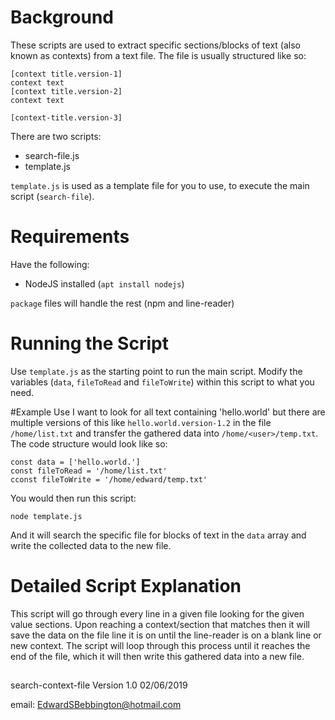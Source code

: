 # Background
These scripts are used to extract specific sections/blocks of text (also known as contexts) from a text file. The file is usually structured like so:

    [context title.version-1]
    context text
    [context title.version-2]
    context text
    
    [context-title.version-3]
There are two scripts:
- search-file.js
- template.js

`template.js` is used as a template file for you to use, to execute the main script (`search-file`).

# Requirements
Have the following:
- NodeJS installed (`apt install nodejs`)

`package` files will handle the rest (npm and line-reader)

# Running the Script
Use `template.js` as the starting point to run the main script. Modify the variables (`data`, `fileToRead` and `fileToWrite`) within this script to what you need.

#Example Use
I want to look for all text containing 'hello.world' but there are multiple versions of this like `hello.world.version-1.2` in the file `/home/list.txt` and transfer the gathered data into `/home/<user>/temp.txt`. The code structure would look like so:

    const data = ['hello.world.']
    const fileToRead = '/home/list.txt'
    cconst fileToWrite = '/home/edward/temp.txt'
    
You would then run this script:

    node template.js
    
And it will search the specific file for blocks of text in the `data` array and write the collected data to the new file.

# Detailed Script Explanation
This script will go through every line in a given file looking for the given value sections.
  Upon reaching a context/section that matches then it will save the data on the file line it is on until the line-reader is on a blank line or new context.
  The script will loop through this process until it reaches the end of the file, which it will then write this
  gathered data into a new file.

##
search-context-file Version 1.0 02/06/2019

email: EdwardSBebbington@hotmail.com